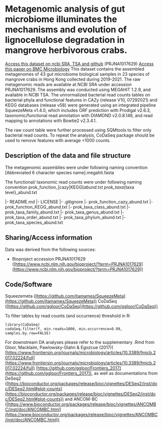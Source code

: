 # Metagenomic analysis of gut microbiome illuminates the mechanisms and evolution of lignocellulose degradation in mangrove herbivorous crabs.

[Access this dataset on ncbi SRA, TSA and github](https://doi.org/10.5061/dryad.s7h44j1d4) (PRJNA1017629)
[Access this paper on BMC Microbiology](https://bmcmicrobiol.biomedcentral.com/articles/10.1186/s12866-024-03209-4)
This dataset contains the assembled metagenomes of 43 gut microbiome biological samples in 23 species of mangrove crabs in Hong Kong collected during 2019-2021. The raw metagenomic reads are available at NCBI SRA under accession PRJNA1017629. The assembly was conducted using MEGAHIT 1.2.9, and available in NCBI TSA. The unnormalized bacterial read counts tables on bacterial phyla and functional features in CAZy (release V10, 07292021) and KEGG databases (release v58) were generated using an integrated pipeline SqueezeMeta v1.4.0, which includes ORF prediction with Prodigal v2.6.3, taxonomic/functional read annotation with DIAMOND v2.0.8.146, and read mapping to annotations with Bowtie2 v2.3.4.1.

The raw count table were further processed using SQMtools to filter only bacterial read counts. To repeat the analysis, CoDaSeq package should be used to remove features with average <1000 counts.

## Description of the data and file structure

The metagenomic assemblies were under following naming convention
\[Abbreviated 6 character species name].megahit.fasta

The functional/ taxonomic read counts were under following naming convention
prok_function_[cazy|KEGG]*abund.txt
prok_taxa*{taxa level}_abund.txt

\|- README.md
\|- LICENSE
\|- .gitignore
\|- prok_function_cazy_abund.txt
\|- prok_function_KEGG_abund.txt
\|- prok_taxa_class_abund.txt
\|- prok_taxa_family_abund.txt
\|- prok_taxa_genus_abund.txt
\|- prok_taxa_order_abund.txt
\|- prok_taxa_phylum_abund.txt
\|- prok_taxa_species_abund.txt

## Sharing/Access information

Data was derived from the following sources:

*   Bioproject accession PRJNA1017629 ([https://www.ncbi.nlm.nih.gov/bioproject/?term=PRJNA1017629](https://www.ncbi.nlm.nih.gov/bioproject/?term=PRJNA1017629))

## Code/Software

Squeezemeta ([https://github.com/jtamames/SqueezeMeta](https://github.com/jtamames/SqueezeMeta))
CoDaSeq ([https://github.com/ggloor/CoDaSeq](https://github.com/ggloor/CoDaSeq))

To filter tables by read counts (and occurrence) threshold in R:

```
library(CoDaSeq)
codaSeq.filter(f, min.reads=1000, min.occurrence=0.99, samples.by.row=FALSE)
```

For downstream DA analyses please refer to the supplementary .Rmd from Gloor, Macklaim, Pawlowsky-Glahn & Egozcue (2017)(
[https://www.frontiersin.org/journals/microbiology/articles/10.3389/fmicb.2017.02224/full](https://www.frontiersin.org/journals/microbiology/articles/10.3389/fmicb.2017.02224/full)
[https://github.com/ggloor/Frontiers_2017](https://github.com/ggloor/Frontiers_2017)), as well as documentations from DeSeq2 ([https://bioconductor.org/packages/release/bioc/vignettes/DESeq2/inst/doc/DESeq2.html#plot-counts](https://bioconductor.org/packages/release/bioc/vignettes/DESeq2/inst/doc/DESeq2.html#plot-counts)) and ANCOM-BC ([https://www.bioconductor.org/packages/release/bioc/vignettes/ANCOMBC/inst/doc/ANCOMBC.html](https://www.bioconductor.org/packages/release/bioc/vignettes/ANCOMBC/inst/doc/ANCOMBC.html))
